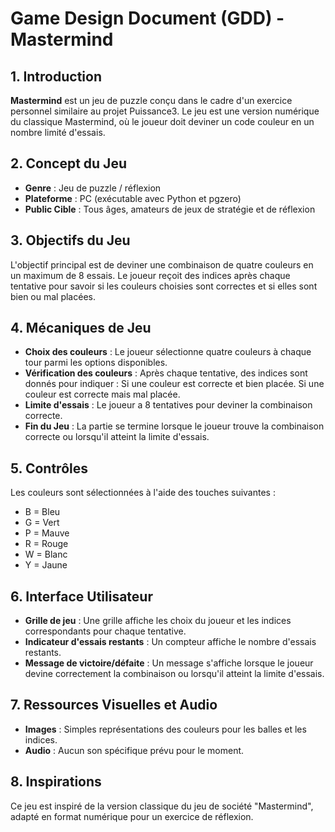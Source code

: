 # Game Design Document (GDD) - Mastermind

## 1. Introduction

**Mastermind** est un jeu de puzzle conçu dans le cadre d'un exercice personnel similaire au projet Puissance3. Le jeu est une version numérique du classique Mastermind, où le joueur doit deviner un code couleur en un nombre limité d'essais.


## 2. Concept du Jeu

- **Genre** : Jeu de puzzle / réflexion
- **Plateforme** : PC (exécutable avec Python et pgzero)
- **Public Cible** : Tous âges, amateurs de jeux de stratégie et de réflexion

## 3. Objectifs du Jeu

L'objectif principal est de deviner une combinaison de quatre couleurs en un maximum de 8 essais. Le joueur reçoit des indices après chaque tentative pour savoir si les couleurs choisies sont correctes et si elles sont bien ou mal placées.

## 4. Mécaniques de Jeu

- **Choix des couleurs** : Le joueur sélectionne quatre couleurs à chaque tour parmi les options disponibles.
- **Vérification des couleurs** : Après chaque tentative, des indices sont donnés pour indiquer :
Si une couleur est correcte et bien placée.
Si une couleur est correcte mais mal placée.
- **Limite d'essais** : Le joueur a 8 tentatives pour deviner la combinaison correcte.
- **Fin du Jeu** : La partie se termine lorsque le joueur trouve la combinaison correcte ou lorsqu'il atteint la limite d'essais.

## 5. Contrôles

Les couleurs sont sélectionnées à l'aide des touches suivantes :
- B = Bleu
- G = Vert
- P = Mauve
- R = Rouge
- W = Blanc
- Y = Jaune

## 6. Interface Utilisateur

- **Grille de jeu** : Une grille affiche les choix du joueur et les indices correspondants pour chaque tentative.
- **Indicateur d'essais restants** : Un compteur affiche le nombre d'essais restants.
- **Message de victoire/défaite** : Un message s'affiche lorsque le joueur devine correctement la combinaison ou lorsqu'il atteint la limite d'essais.

## 7. Ressources Visuelles et Audio

- **Images** : Simples représentations des couleurs pour les balles et les indices.
- **Audio** : Aucun son spécifique prévu pour le moment.

## 8. Inspirations

Ce jeu est inspiré de la version classique du jeu de société "Mastermind", adapté en format numérique pour un exercice de réflexion.
